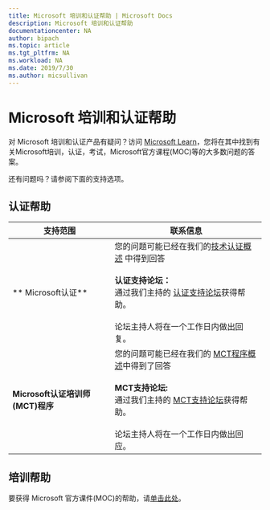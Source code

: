 ```yaml
---
title: Microsoft 培训和认证帮助 | Microsoft Docs
description: Microsoft 培训和认证帮助
documentationcenter: NA
author: bipach
ms.topic: article
ms.tgt_pltfrm: NA
ms.workload: NA
ms.date: 2019/7/30
ms.author: micsullivan
---
```

# Microsoft 培训和认证帮助

对 Microsoft 培训和认证产品有疑问？访问 [Microsoft Learn](/learn/certifications/)，您将在其中找到有关Microsoft培训，认证，考试，Microsoft官方课程(MOC)等的大多数问题的答案。

还有问题吗？请参阅下面的支持选项。

## 认证帮助

| 支持范围| 联系信息|
| ------------- | --- |
| ** Microsoft认证** | 您的问题可能已经在我们的[技术认证概述](https://www.microsoft.com/learning/certification-overview.aspx) 中得到回答<br/><br/> **认证支持论坛：**<br/>通过我们主持的 [认证支持论坛](https://aka.ms/MCPForum)获得帮助。<br/><br/>论坛主持人将在一个工作日内做出回复。|
| **Microsoft认证培训师(MCT)程序** | 您的问题可能已经在我们的 [MCT程序概述](https://www.microsoft.com/learning/mct-certification.aspx)中得到了回答<br/><br/>**MCT支持论坛:**<br/>通过我们主持的 [MCT支持论坛](https://aka.ms/MCTForum)获得帮助。<br/><br/>论坛主持人将在一个工作日内做出回应。|

## 培训帮助

要获得 Microsoft 官方课件(MOC)的帮助，请[单击此处](https://docs.microsoft.com/learn/certifications/certification-and-training-help)。